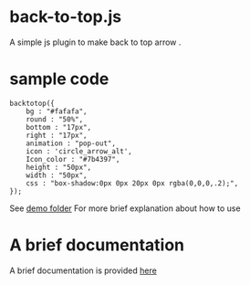 # back-to-top.js
A simple js plugin to make back to top arrow .


# sample code

```
backtotop({
	bg : "#fafafa",
	round : "50%",
	bottom : "17px",
	right : "17px",
	animation : "pop-out",
	icon : 'circle_arrow_alt',
	Icon_color : "#7b4397",
	height : "50px",
	width : "50px",
	css : "box-shadow:0px 0px 20px 0px rgba(0,0,0,.2);",
});
```

See [demo folder](https://github.com/Master-Genius-code/back-to-top.js/tree/main/demo)
For more brief explanation about how to use

# A brief documentation
A brief documentation is provided [here](https://master-genius-code.github.io/back-to-top.js/doc)
